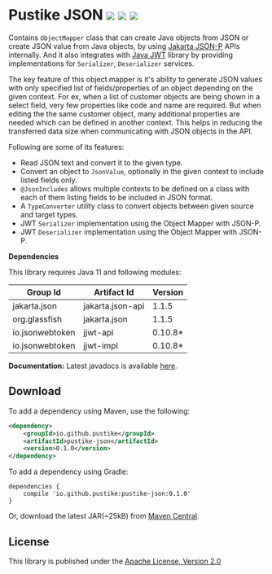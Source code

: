 Pustike JSON   [![][Maven Central img]][Maven Central] [![][Javadocs img]][Javadocs] [![][license img]][license]
============
Contains `ObjectMapper` class that can create Java objects from JSON or create JSON value from Java objects, by using [Jakarta JSON-P](https://github.com/eclipse-ee4j/jsonp/) APIs internally. And it also integrates with [Java JWT](https://github.com/jwtk/jjwt/) library by providing implementations for `Serializer`, `Deserializer` services.

The key feature of this object mapper is it's ability to generate JSON values with only specified list of fields/properties of an object depending on the given context. For ex, when a list of customer objects are being shown in a select field, very few properties like code and name are required. But when editing the the same customer object, many additional properties are needed which can be defined in another context. This helps in reducing the transferred data size when communicating with JSON objects in the API.

Following are some of its features:

* Read JSON text and convert it to the given type.
* Convert an object to `JsonValue`, optionally in the given context to include listed fields only.
* `@JsonIncludes` allows multiple contexts to be defined on a class with each of them listing fields to be included in JSON format.
* A `TypeConverter` utility class to convert objects between given source and target types. 
* JWT `Serializer` implementation using the Object Mapper with JSON-P.
* JWT `Deserializer` implementation using the Object Mapper with JSON-P.

**Dependencies** 

This library requires Java 11 and following modules:

| Group Id        | Artifact Id      | Version |
|-----------------|------------------|---------|
| jakarta.json    | jakarta.json-api | 1.1.5   |
| org.glassfish   | jakarta.json     | 1.1.5   |
| io.jsonwebtoken | jjwt-api         | 0.10.8* |
| io.jsonwebtoken | jjwt-impl        | 0.10.8* |

**Documentation:** Latest javadocs is available [here][Javadocs].

Download
--------
To add a dependency using Maven, use the following:
```xml
<dependency>
    <groupId>io.github.pustike</groupId>
    <artifactId>pustike-json</artifactId>
    <version>0.1.0</version>
</dependency>
```
To add a dependency using Gradle:
```
dependencies {
    compile 'io.github.pustike:pustike-json:0.1.0'
}
```
Or, download the latest JAR(~25kB) from [Maven Central][latest-jar].

License
-------
This library is published under the [Apache License, Version 2.0](https://www.apache.org/licenses/LICENSE-2.0)

[Maven Central]:https://maven-badges.herokuapp.com/maven-central/io.github.pustike/pustike-json
[Maven Central img]:https://maven-badges.herokuapp.com/maven-central/io.github.pustike/pustike-json/badge.svg
[latest-jar]:https://search.maven.org/remote_content?g=io.github.pustike&a=pustike-json&v=LATEST

[Javadocs]:https://javadoc.io/doc/io.github.pustike/pustike-json
[Javadocs img]:https://javadoc.io/badge/io.github.pustike/pustike-json.svg

[license]:LICENSE
[license img]:https://img.shields.io/badge/license-Apache%202-blue.svg
